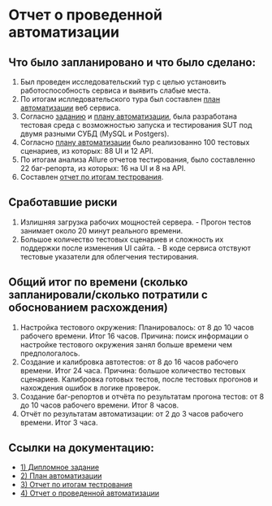 # Отчет о проведенной автоматизации

## Что было запланировано и что было сделано:
1) Был проведен исследовательский тур с целью установить работоспособность сервиса и выявить слабые места. 
2) По итогам ислледовательского тура был составлен [план автоматизации](https://github.com/Dmitriy7438/DiplomQA/blob/master/Plan.md) веб сервиса.
3) Согласно [заданию](https://github.com/netology-code/qa-diploma/blob/master/README.md) и [плану автоматизации](https://github.com/Dmitriy7438/DiplomQA/blob/master/Plan.md), была разработана тестовая среда с возможностью запуска и тестирования SUT под двумя разными СУБД (MySQL и Postgers).
4) Согласно [плану автоматизации](https://github.com/Dmitriy7438/DiplomQA/blob/master/Plan.md) было реализованно 100 тестовых сценариев, из которых: 88 UI и 12 API. 
5) По итогам анализа Allure отчетов тестирования, было составленно 22 баг-репорта, из которых: 16 на UI и 8 на API.
6) Составлен [отчет по итогам тестрования](https://github.com/Dmitriy7438/DiplomQA/blob/master/TestReport.md).

## Сработавшие риски

1) Излишняя загрузка рабочих мощностей сервера. - Прогон тестов занимает около 20 минут реального времени. 
2) Большое количество тестовых сценариев и сложность их поддержки после изменения UI сайта. - В коде сервиса отствуют тестовые указатели для облегчения тестирования.

## Общий итог по времени (сколько запланировали/сколько потратили с обоснованием расхождения)

1) Настройка тестового окружения: Планировалось: от 8 до 10 часов рабочего времени. Итог 16 часов. Причина: поиск информации о настройке тестового окружения занял больше времени чем предпологалось.
2) Создание и калибровка автотестов: от 8 до 16 часов рабочего времени. Итог 24 часа. Причина: большое количество тестовых сценариев. Калибровка готовых тестов, после тестовых прогонов и нахождения ошибок в логике проверок.
3) Создание баг-репортов и отчёта по результатам прогона тестов: от 8 до 10 часов рабочего времени. Итог 8 часов.
4) Отчёт по результатам автоматизации: от 2 до 3 часов рабочего времени. Итог 3 часа. 

## Ссылки на документацию:
- [1) Дипломное задание](https://github.com/netology-code/qa-diploma/blob/master/README.md)
- [2) План автоматизации](https://github.com/Dmitriy7438/DiplomQA/blob/master/Plan.md)
- [3) Отчет по итогам тестрования](https://github.com/Dmitriy7438/DiplomQA/blob/master/TestReport.md)
- [4) Отчет о проведенной автоматизации](https://github.com/Dmitriy7438/DiplomQA/blob/master/Summary.md)
